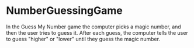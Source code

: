 # NumberGuessingGame
In the Guess My Number game the computer picks a magic number, and then the user tries to guess it. After each guess, the computer tells the user to guess "higher" or "lower" until they guess the magic number.
